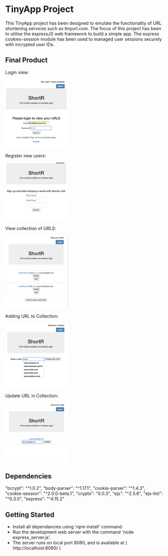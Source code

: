 # TinyApp Project

This TinyApp project has been designed to emulate the functionality of URL shortening services such as tinyurl.com.
The focus of this project has been to utilise the expressJS web framework to build a simple app. The express cookies-session module has been used to managed user sessions securely with incrypted user IDs.

## Final Product

<p align="center">
  <p> Login view:  </p>
  <img src="./Database/read-me-images/Login.png" width="200"/>
  <p> Register new users: </p>
  <img src="./Database/read-me-images/Register.png" width="200"/>
  <p> View collection of URLS: </p>
  <img src="./Database/read-me-images/Collection.png" width="200"/>
  <p> Adding URL to Collection: </p>
  <img src="./Database/read-me-images/AddURL.png" width="200"/>
  <p> Update URL in Collection: </p>
  <img src="./Database/read-me-images/Updating.png" width="200"/>
</p>

## Dependencies

  "bcrypt": "^1.0.2",
  "body-parser": "^1.17.1",
  "cookie-parser": "^1.4.3",
  "cookie-session": "^2.0.0-beta.1",
  "crypto": "0.0.3",
  "ejs": "^2.5.6",
  "ejs-lint": "^0.3.0",
  "express": "^4.15.2"

## Getting Started

- Install all dependancies using 'npm install'  command.
- Run the development web server with the command 'node express_server.js'.
- The server runs on local port 8080, and is available at ( http://localhost:8080/ )

